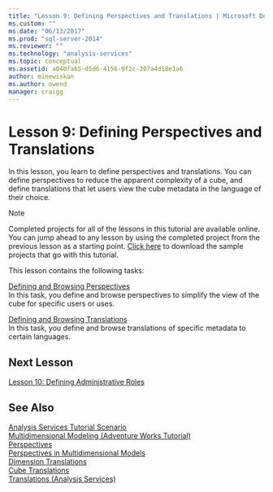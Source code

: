 ```yaml
---
title: "Lesson 9: Defining Perspectives and Translations | Microsoft Docs"
ms.custom: ""
ms.date: "06/13/2017"
ms.prod: "sql-server-2014"
ms.reviewer: ""
ms.technology: "analysis-services"
ms.topic: conceptual
ms.assetid: a040fa65-d5d6-4156-9f2c-307a4d18e1a6
author: minewiskan
ms.author: owend
manager: craigg
---
```

# Lesson 9: Defining Perspectives and Translations
  In this lesson, you learn to define perspectives and translations. You can define perspectives to reduce the apparent complexity of a cube, and define translations that let users view the cube metadata in the language of their choice.  
  
> [!NOTE]  
>  Completed projects for all of the lessons in this tutorial are available online. You can jump ahead to any lesson by using the completed project from the previous lesson as a starting point. [Click here](https://go.microsoft.com/fwlink/?LinkID=221866) to download the sample projects that go with this tutorial.  
  
 This lesson contains the following tasks:  
  
 [Defining and Browsing Perspectives](multidimensional-models-olap-logical-cube-objects/perspectives.md)  
 In this task, you define and browse perspectives to simplify the view of the cube for specific users or uses.  
  
 [Defining and Browsing Translations](lesson-9-2-defining-and-browsing-translations.md)  
 In this task, you define and browse translations of specific metadata to certain languages.  
  
## Next Lesson  
 [Lesson 10: Defining Administrative Roles](lesson-10-defining-administrative-roles.md)  
  
## See Also  
 [Analysis Services Tutorial Scenario](https://docs.microsoft.com/analysis-services/analysis-services-tutorial-scenario)   
 [Multidimensional Modeling &#40;Adventure Works Tutorial&#41;](multidimensional-modeling-adventure-works-tutorial.md)   
 [Perspectives](https://docs.microsoft.com/analysis-services/multidimensional-models-olap-logical-cube-objects/perspectives)   
 [Perspectives in Multidimensional Models](multidimensional-models/perspectives-in-multidimensional-models.md)   
 [Dimension Translations](multidimensional-models-olap-logical-dimension-objects/dimension-translations.md)   
 [Cube Translations](multidimensional-models-olap-logical-cube-objects/cube-translations.md)   
 [Translations &#40;Analysis Services&#41;](translations-analysis-services.md)  
  
  
